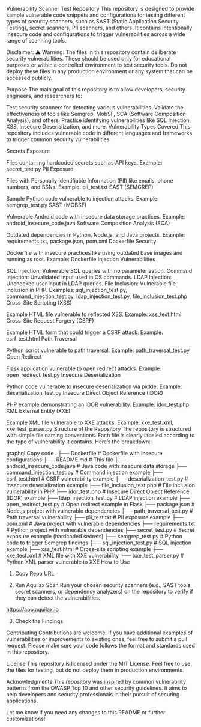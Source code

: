 Vulnerability Scanner Test Repository
This repository is designed to provide sample vulnerable code snippets and configurations for testing different types of security scanners, such as SAST (Static Application Security Testing), secret scanners, PII scanners, and others. It contains intentionally insecure code and configurations to trigger vulnerabilities across a wide range of scanning tools.

Disclaimer:
⚠️ Warning: The files in this repository contain deliberate security vulnerabilities. These should be used only for educational purposes or within a controlled environment to test security tools. Do not deploy these files in any production environment or any system that can be accessed publicly.

Purpose
The main goal of this repository is to allow developers, security engineers, and researchers to:

Test security scanners for detecting various vulnerabilities.
Validate the effectiveness of tools like Semgrep, MobSF, SCA (Software Composition Analysis), and others.
Practice identifying vulnerabilities like SQL Injection, XSS, Insecure Deserialization, and more.
Vulnerability Types Covered
This repository includes vulnerable code in different languages and frameworks to trigger common security vulnerabilities:

Secrets Exposure

Files containing hardcoded secrets such as API keys.
Example: secret_test.py
PII Exposure

Files with Personally Identifiable Information (PII) like emails, phone numbers, and SSNs.
Example: pii_test.txt
SAST (SEMGREP)

Sample Python code vulnerable to injection attacks.
Example: semgrep_test.py
SAST (MOBSF)

Vulnerable Android code with insecure data storage practices.
Example: android_insecure_code.java
Software Composition Analysis (SCA)

Outdated dependencies in Python, Node.js, and Java projects.
Example: requirements.txt, package.json, pom.xml
Dockerfile Security

Dockerfile with insecure practices like using outdated base images and running as root.
Example: Dockerfile
Injection Vulnerabilities

SQL Injection: Vulnerable SQL queries with no parameterization.
Command Injection: Unvalidated input used in OS commands.
LDAP Injection: Unchecked user input in LDAP queries.
File Inclusion: Vulnerable file inclusion in PHP.
Examples: sql_injection_test.py, command_injection_test.py, ldap_injection_test.py, file_inclusion_test.php
Cross-Site Scripting (XSS)

Example HTML file vulnerable to reflected XSS.
Example: xss_test.html
Cross-Site Request Forgery (CSRF)

Example HTML form that could trigger a CSRF attack.
Example: csrf_test.html
Path Traversal

Python script vulnerable to path traversal.
Example: path_traversal_test.py
Open Redirect

Flask application vulnerable to open redirect attacks.
Example: open_redirect_test.py
Insecure Deserialization

Python code vulnerable to insecure deserialization via pickle.
Example: deserialization_test.py
Insecure Direct Object Reference (IDOR)

PHP example demonstrating an IDOR vulnerability.
Example: idor_test.php
XML External Entity (XXE)

Example XML file vulnerable to XXE attacks.
Example: xxe_test.xml, xxe_test_parser.py
Structure of the Repository
The repository is structured with simple file naming conventions. Each file is clearly labeled according to the type of vulnerability it contains. Here’s the breakdown:

graphql
Copy code
.
├── Dockerfile                   # Dockerfile with insecure configurations
├── README.md                    # This file
├── android_insecure_code.java    # Java code with insecure data storage
├── command_injection_test.py     # Command injection example
├── csrf_test.html                # CSRF vulnerability example
├── deserialization_test.py       # Insecure deserialization example
├── file_inclusion_test.php       # File inclusion vulnerability in PHP
├── idor_test.php                 # Insecure Direct Object Reference (IDOR) example
├── ldap_injection_test.py        # LDAP injection example
├── open_redirect_test.py         # Open redirect example in Flask
├── package.json                  # Node.js project with vulnerable dependencies
├── path_traversal_test.py        # Path traversal vulnerability
├── pii_test.txt                  # PII exposure example
├── pom.xml                       # Java project with vulnerable dependencies
├── requirements.txt              # Python project with vulnerable dependencies
├── secret_test.py                # Secret exposure example (hardcoded secrets)
├── semgrep_test.py               # Python code to trigger Semgrep findings
├── sql_injection_test.py         # SQL injection example
├── xss_test.html                 # Cross-site scripting example
├── xxe_test.xml                  # XML file with XXE vulnerability
└── xxe_test_parser.py            # Python XML parser vulnerable to XXE
How to Use

1. Copy Repo URL

2. Run Aquilax Scan 
Run your chosen security scanners (e.g., SAST tools, secret scanners, or dependency analyzers) on the repository to verify if they can detect the vulnerabilities.

https://app.aquilax.io

3. Check the Findings

Contributing
Contributions are welcome! If you have additional examples of vulnerabilities or improvements to existing ones, feel free to submit a pull request. Please make sure your code follows the format and standards used in this repository.

License
This repository is licensed under the MIT License. Feel free to use the files for testing, but do not deploy them in production environments.

Acknowledgments
This repository was inspired by common vulnerability patterns from the OWASP Top 10 and other security guidelines. It aims to help developers and security professionals in their pursuit of securing applications.

Let me know if you need any changes to this README or further customizations!